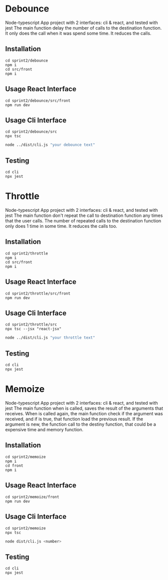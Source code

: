 # Debounce

Node-typescript App project with 2 interfaces: cli & react, and tested with jest
The main function delay the number of calls to the destination function. It only does the call when it was spend some time. It reduces the calls.

## Installation 

```
cd sprint2/debounce
npm i
cd src/front
npm i
```

## Usage React Interface
```
cd sprint2/debounce/src/front
npm run dev
```

## Usage Cli Interface
```
cd sprint2/debounce/src
npx tsc
```
```bash
node ../dist/cli.js "your debounce text"
```

## Testing
```
cd cli
npx jest
``` 

# Throttle

Node-typescript App project with 2 interfaces: cli & react, and tested with jest
The main function don't repeat the call to destination function any times that the user calls. The number of repeated calls to the destination function only does 1 time in some time. It reduces the calls too.

## Installation 

```
cd sprint2/throttle
npm i
cd src/front
npm i
```

## Usage React Interface
```
cd sprint2/throttle/src/front
npm run dev
```

## Usage Cli Interface
```
cd sprint2/throttle/src
npx tsc --jsx "react-jsx"
```
```bash
node ../dist/cli.js "your throttle text"
```

## Testing
```
cd cli
npx jest
``` 


# Memoize

Node-typescript App project with 2 interfaces: cli & react, and tested with jest
The main function when is called, saves the result of the arguments that receives. When is called again, the main function check if the argument was received, and if is true, that function load the previous result. If the argument is new, the function call to the destiny function, that could be a expensive time and memory function.

## Installation 

```
cd sprint2/memoize
npm i
cd front
npm i
```

## Usage React Interface
```
cd sprint2/memoize/front
npm run dev
```

## Usage Cli Interface
```
cd sprint2/memoize
npx tsc

```
```bash
node dist/cli.js <number>
```

## Testing
```
cd cli
npx jest
``` 